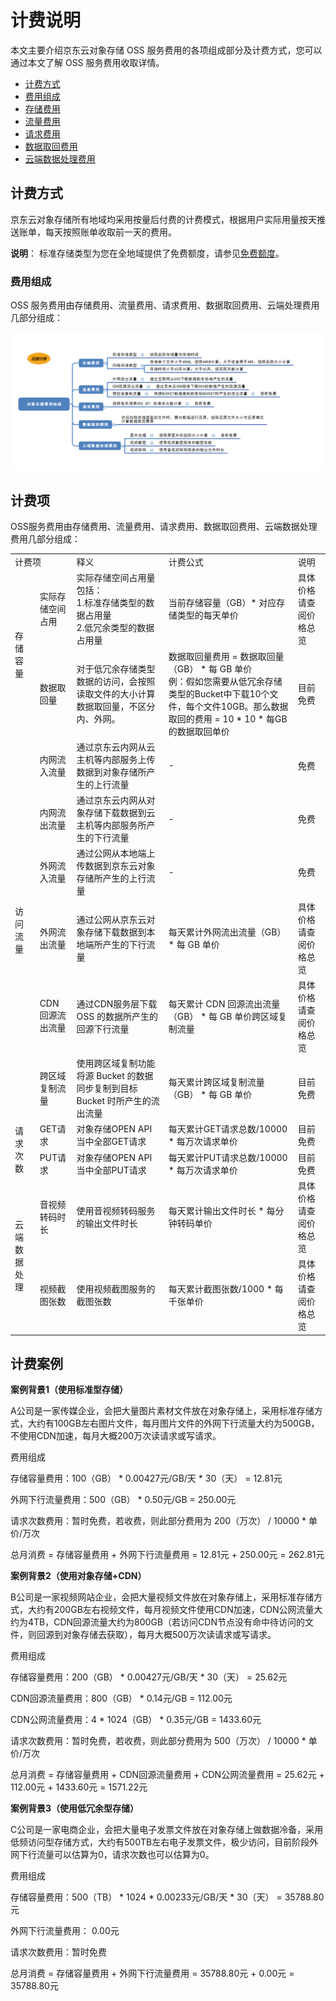 # 计费说明

本文主要介绍京东云对象存储 OSS 服务费用的各项组成部分及计费方式，您可以通过本文了解 OSS 服务费用收取详情。

* [计费方式](Billing-Rules#user-content-1)
* [费用组成](Billing-Rules#user-content-2)
* [存储费用](Billing-Rules#user-content-3)
* [流量费用](Billing-Rules#user-content-4)
* [请求费用](Billing-Rules#user-content-5)
* [数据取回费用](Billing-Rules#user-content-6)
* [云端数据处理费用](Billing-Rules#user-content-7)

## 计费方式

<div id="user-content-1"></div>

京东云对象存储所有地域均采用按量后付费的计费模式，根据用户实际用量按天推送账单，每天按照账单收取前一天的费用。

**说明**：
标准存储类型为您在全地域提供了免费额度，请参见[免费额度](https://docs.jdcloud.com/cn/object-storage-service/free-tier-for-oss)。

### 费用组成

<div id="user-content-2"></div>

OSS 服务费用由存储费用、流量费用、请求费用、数据取回费用、云端处理费用几部分组成：

![计费组成](../../../../image/Object-Storage-Service/OSS-156.png)


## 计费项

OSS服务费用由存储费用、流量费用、请求费用、数据取回费用、云端数据处理费用几部分组成：

<table>
<tr>
    <td colspan="2">计费项</td>
    <td>释义</td>
    <td>计费公式</td>
    <td>说明</td>
</tr>
<tr>
    <td rowspan="2">存储容量</td>
    <td>实际存储空间占用</td>
    <td>实际存储空间占用量包括：<br>1.标准存储类型的数据占用量<br>2.低冗余类型的数据占用量</td>
    <td>当前存储容量（GB）* 对应存储类型的每天单价</td>
    <td>具体价格请查阅价格总览</td>
</tr>
<tr>
    <td>数据取回量</td>
    <td>对于低冗余存储类型数据的访问，会按照读取文件的大小计算数据取回量，不区分内、外网。</td>
    <td>数据取回量费用 = 数据取回量（GB） * 每 GB 单价<br>例：假如您需要从低冗余存储类型的Bucket中下载10个文件，每个文件10GB。那么数据取回的费用 = 10 * 10 * 每GB的数据取回单价</td>
    <td>目前免费</td>
</tr>
<tr>
    <td rowspan="6">访问流量</td>
    <td>内网流入流量</td>
    <td>通过京东云内网从云主机等内部服务上传数据到对象存储所产生的上行流量</td>
    <td>-</td>
    <td>免费</td>
</tr>
<tr>
    <td>内网流出流量</td>
    <td>通过京东云内网从对象存储下载数据到云主机等内部服务所产生的下行流量</td>
    <td>-</td>
    <td>免费</td>
</tr>
<tr>
    <td>外网流入流量</td>
    <td>通过公网从本地端上传数据到京东云对象存储所产生的上行流量</td>
    <td>-</td>
    <td>免费</td>
</tr>
<tr>
    <td>外网流出流量</td>
    <td>通过公网从京东云对象存储下载数据到本地端所产生的下行流量</td>
    <td>每天累计外网流出流量（GB） * 每 GB 单价</td>
    <td>具体价格请查阅价格总览</td>
</tr>
<tr>
    <td>CDN回源流出流量</td>
    <td>通过CDN服务层下载 OSS 的数据所产生的回源下行流量</td>
    <td>每天累计 CDN 回源流出流量（GB） * 每 GB 单价跨区域复制流量</td>
    <td>具体价格请查阅价格总览</td>
</tr>
<tr>
    <td>跨区域复制流量</td>
    <td>使用跨区域复制功能将源 Bucket 的数据同步复制到目标 Bucket 时所产生的流出流量</td>
    <td>每天累计跨区域复制流量（GB） * 每 GB 单价</td>
    <td>目前免费</td>
</tr>
<tr>
    <td rowspan="2">请求次数</td>
    <td>GET请求</td>
    <td>对象存储OPEN API当中全部GET请求</td>
    <td>每天累计GET请求总数/10000 * 每万次请求单价</td>
    <td>目前免费</td>
</tr>
<tr>
    <td>PUT请求</td>
    <td>对象存储OPEN API当中全部PUT请求</td>
    <td>每天累计PUT请求总数/10000 * 每万次请求单价</td>
    <td>目前免费</td>
</tr>
<tr>
    <td rowspan="2">云端数据处理</td>
    <td>音视频转码时长</td>
    <td>使用音视频转码服务的输出文件时长</td>
    <td>每天累计输出文件时长 * 每分钟转码单价</td>
    <td>具体价格请查阅价格总览</td>
</tr>
<tr>
    <td>视频截图张数</td>
    <td>使用视频截图服务的截图张数</td>
    <td>每天累计截图张数/1000 * 每千张单价</td>
    <td>具体价格请查阅价格总览</td>
</tr>
</table>

## 计费案例

**案例背景1（使用标准型存储）**

A公司是一家传媒企业，会把大量图片素材文件放在对象存储上，采用标准存储方式，大约有100GB左右图片文件，每月图片文件的外网下行流量大约为500GB，不使用CDN加速，每月大概200万次读请求或写请求。

费用组成

存储容量费用：100（GB） * 0.00427元/GB/天 * 30（天） = 12.81元

外网下行流量费用：500（GB） * 0.50元/GB = 250.00元

请求次数费用：暂时免费，若收费，则此部分费用为 200（万次） / 10000  * 单价/万次

总月消费 = 存储容量费用 + 外网下行流量费用 = 12.81元 + 250.00元 = 262.81元

**案例背景2（使用对象存储+CDN）**

B公司是一家视频网站企业，会把大量视频文件放在对象存储上，采用标准存储方式，大约有200GB左右视频文件，每月视频文件使用CDN加速，CDN公网流量大约为4TB，CDN回源流量大约为800GB（若访问CDN节点没有命中待访问的文件，则回源到对象存储去获取），每月大概500万次读请求或写请求。

费用组成

存储容量费用：200（GB） * 0.00427元/GB/天 * 30（天） = 25.62元

CDN回源流量费用：800（GB） * 0.14元/GB = 112.00元

CDN公网流量费用：4 * 1024（GB） * 0.35元/GB = 1433.60元

请求次数费用：暂时免费，若收费，则此部分费用为 500（万次） / 10000  * 单价/万次

总月消费 = 存储容量费用 + CDN回源流量费用 + CDN公网流量费用 = 25.62元 + 112.00元 + 1433.60元 = 1571.22元

**案例背景3（使用低冗余型存储）**

C公司是一家电商企业，会把大量电子发票文件放在对象存储上做数据冷备，采用低频访问型存储方式，大约有500TB左右电子发票文件，极少访问，目前阶段外网下行流量可以估算为0，请求次数也可以估算为0。

费用组成

存储容量费用：500（TB） * 1024 *  0.00233元/GB/天 * 30（天） = 35788.80元

外网下行流量费用： 0.00元

请求次数费用：暂时免费

总月消费 = 存储容量费用 + 外网下行流量费用 = 35788.80元 + 0.00元 = 35788.80元

